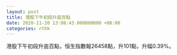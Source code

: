 ```yaml
---
layout: post
title: 港股下午初段升逾百點
date: 2020-11-20 13:08:43.000000000 +08:00
categories: rthk
---
```


港股下午初段升逾百點，恒生指數報26458點，升101點，升幅0.39%。
